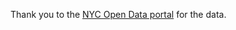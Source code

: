 Thank you to the [NYC Open Data portal](https://data.cityofnewyork.us/City-Government/Open-Parking-and-Camera-Violations/nc67-uf89/about_data) for the data.
